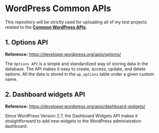 # WordPress Common APIs

This repository will be strictly used for uploading all of my test projects related to the **[Common WordPress APIs](https://developer.wordpress.org/apis/)**.

## 1. Options API

**Reference:** https://developer.wordpress.org/apis/options/

The `Options API` is a simple and standardized way of storing data in the database. The API makes it easy to create, access, update, and delete options. All the data is stored in the `wp_options` table under a given custom name.

## 2. Dashboard widgets API

**Reference:** https://developer.wordpress.org/apis/dashboard-widgets/

Since WordPress Version 2.7, the Dashboard Widgets API makes it straightforward to add new widgets to the WordPress administration dashboard.
